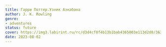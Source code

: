 ```yaml
---
title: Гарри Поттер.Узник Азкабана
author: J. K. Rowling
genre:
- adventures
status: future
cover: https://img3.labirint.ru/rc/d3d4cf8f4b13b1bab4365003e113d2d8/363x561q80/books1/5323/cover.jpg?1422369251
date: 2023-08-02
---
```


